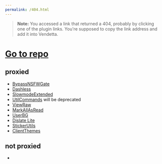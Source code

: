 ```yaml
---
permalink: /404.html
---
```

> **Note:** You accessed a link that returned a 404, probably by clicking one of the plugin links. You're supposed to copy the link address and add it into Vendetta.

# [Go to repo](https://github.com/aeongdesu/vdplugins)

## proxied
- [BypassNSFWGate](https://vd-plugins.github.io/proxy/aeongdesu.github.io/vdplugins/BypassNSFWGate)
- [Dashless](https://vd-plugins.github.io/proxy/aeongdesu.github.io/vdplugins/Dashless)
- [SlowmodeExtended](https://vd-plugins.github.io/proxy/aeongdesu.github.io/vdplugins/SlowmodeExtended)
- [UtilCommands](https://vd-plugins.github.io/proxy/aeongdesu.github.io/vdplugins/UtilCommands) will be deprecated
- [ViewRaw](https://vd-plugins.github.io/proxy/aeongdesu.github.io/vdplugins/ViewRaw)
- [MarkAllAsRead](https://vd-plugins.github.io/proxy/aeongdesu.github.io/vdplugins/MarkAllAsRead)
- [UserBG](https://vd-plugins.github.io/proxy/aeongdesu.github.io/vdplugins/UserBG)
- [Dislate Lite](https://vd-plugins.github.io/proxy/aeongdesu.github.io/vdplugins/Dislate)
- [StickerUtils](https://vd-plugins.github.io/proxy/aeongdesu.github.io/vdplugins/StickerUtils)
- [ClientThemes](https://vd-plugins.github.io/proxy/aeongdesu.github.io/vdplugins/ClientThemes)

## not proxied
- [ ](https://aeongdesu.github.io/vdplugins/Nothing)

